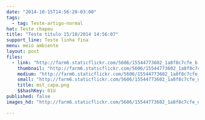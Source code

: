 ```yaml
---
date: "2014-10-15T14:56:20-03:00"
tags:
  - tag: Teste-artigo-normal
hat: Teste chapeu
title: "Teste titulo 15/10/2014 14:56:07"
support_line: Teste linha fina
menu: meio ambiente
layout: post
files:
  - link: "http://farm6.staticflickr.com/5606/15544773602_1a8f8c7cfe_b.jpg"
    thumbnail: "http://farm6.staticflickr.com/5606/15544773602_1a8f8c7cfe_t.jpg"
    medium: "http://farm6.staticflickr.com/5606/15544773602_1a8f8c7cfe_z.jpg"
    small: "http://farm6.staticflickr.com/5606/15544773602_1a8f8c7cfe_n.jpg"
    title: mst_capa.png
    $$hashKey: 01U
published: false
images_hd: "http://farm6.staticflickr.com/5606/15544773602_1a8f8c7cfe_n.jpg"

---
```

